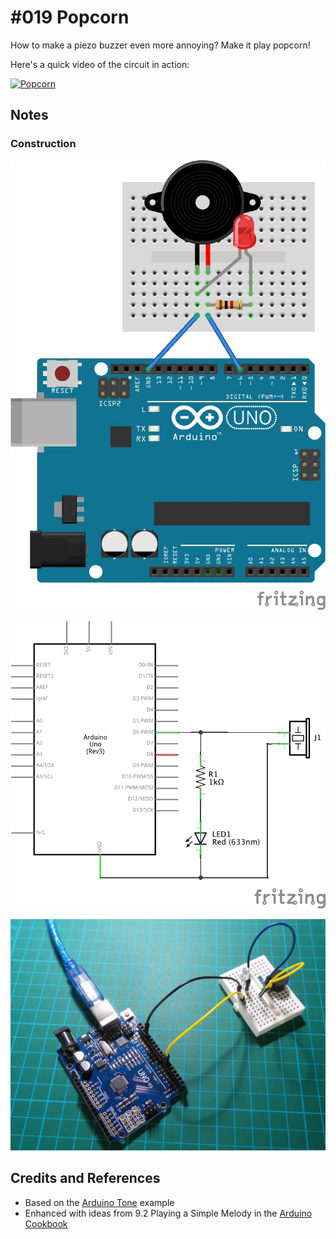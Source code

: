 # #019 Popcorn

How to make a piezo buzzer even more annoying? Make it play popcorn!

Here's a quick video of the circuit in action:

[![Popcorn](https://img.youtube.com/vi/ntVrqIyf4y8/0.jpg)](https://www.youtube.com/watch?v=ntVrqIyf4y8)


## Notes

### Construction

![The Breadboard](./assets/Popcorn_bb.jpg?raw=true)

![The Schematic](./assets/Popcorn_schematic.jpg?raw=true)

![The Build](./assets/Popcorn_build.jpg?raw=true)

## Credits and References

* Based on the [Arduino Tone](http://arduino.cc/en/Tutorial/Tone) example
* Enhanced with ideas from 9.2 Playing a Simple Melody in the [Arduino Cookbook](http://www.amazon.com/gp/product/1449313876/ref=as_li_tl?ie=UTF8&camp=1789&creative=390957&creativeASIN=1449313876&linkCode=as2&tag=itsaprli-20&linkId=5F6YF3D5RCEZYXUU)
